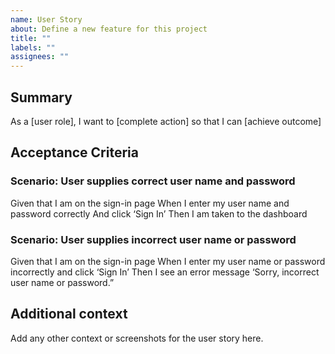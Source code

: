 ```yaml
---
name: User Story
about: Define a new feature for this project
title: ""
labels: ""
assignees: ""
---
```


## Summary

As a [user role], I want to [complete action] so that I can [achieve outcome]

## Acceptance Criteria

### Scenario: User supplies correct user name and password

Given that I am on the sign-in page
When I enter my user name and password correctly
And click ‘Sign In’
Then I am taken to the dashboard

### Scenario: User supplies incorrect user name or password

Given that I am on the sign-in page
When I enter my user name or password incorrectly
and click ‘Sign In’
Then I see an error message ‘Sorry, incorrect user name or password.”

## Additional context

Add any other context or screenshots for the user story here.
